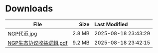 # Downloads

| File | Size | Last Modified |
|---|---:|:---|
| [NGP代币.jpg](downloads/NGP代币.jpg) | 2.8 MB | 2025-08-18 23:43:29 |
| [NGP生态协议收益逻辑.pdf](downloads/NGP生态协议收益逻辑.pdf) | 9.2 MB | 2025-08-18 23:42:15 |